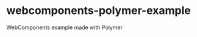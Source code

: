 webcomponents-polymer-example
=============================

WebComponents example made with Polymer

